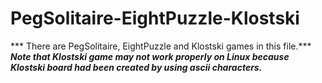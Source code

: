 # PegSolitaire-EightPuzzle-Klostski
*** There are PegSolitaire, EightPuzzle and Klostski games in this file.***  
***Note that Klostski game may not work properly on Linux because Klostski board had been created by using ascii characters.***
